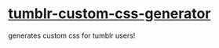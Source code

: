 # [tumblr-custom-css-generator](https://daysmachine.github.io/tumblr-custom-css-generator/)
generates custom css for tumblr users!
